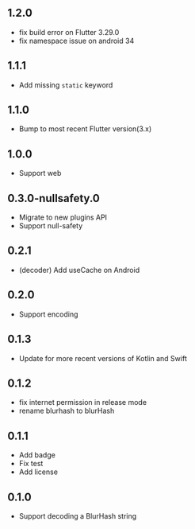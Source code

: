 ## 1.2.0

* fix build error on Flutter 3.29.0
* fix namespace issue on android 34

## 1.1.1

* Add missing `static` keyword

## 1.1.0

* Bump to most recent Flutter version(3.x)

## 1.0.0

* Support web

## 0.3.0-nullsafety.0

* Migrate to new plugins API
* Support null-safety

## 0.2.1

* (decoder) Add useCache on Android

## 0.2.0

* Support encoding

## 0.1.3

* Update for more recent versions of Kotlin and Swift

## 0.1.2

* fix internet permission in release mode
* rename blurhash to blurHash

## 0.1.1

* Add badge
* Fix test
* Add license

## 0.1.0

* Support decoding a BlurHash string
